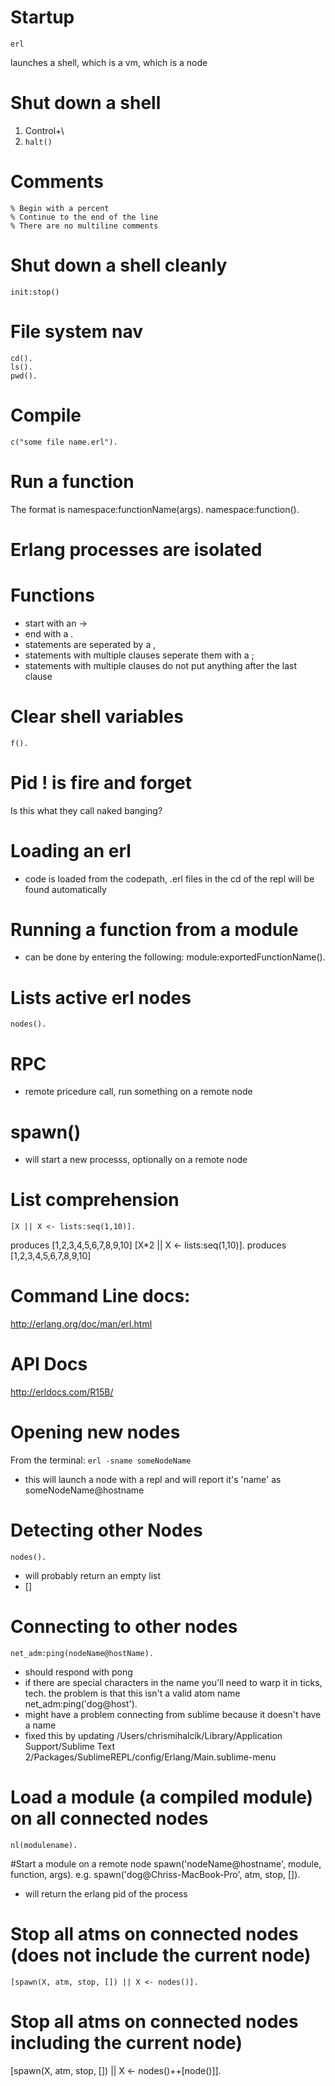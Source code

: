 # Startup
    erl 
launches a shell, which is a vm, which is a node

# Shut down a shell
1. Control+\\
2. ```halt()```

# Comments
```
% Begin with a percent
% Continue to the end of the line
% There are no multiline comments
```

# Shut down a shell cleanly
    init:stop()

# File system nav
```
cd().
ls().
pwd().
```



# Compile
    c("some file name.erl").


# Run a function 
The format is namespace:functionName(args).
    namespace:function().

# Erlang processes are isolated

# Functions
- start with an ->
- end with a .
- statements are seperated by a ,
- statements with multiple clauses seperate them with a ;
- statements with multiple clauses do not put anything after the last clause

# Clear shell variables
    f().

# Pid ! is fire and forget
Is this what they call naked banging?

# Loading an erl
- code is loaded from the codepath, .erl files in the cd of the repl will be found automatically

# Running a function from a module
- can be done by entering the following:
	module:exportedFunctionName().

# Lists active erl nodes
    nodes().

# RPC
- remote pricedure call, run something on a remote node

# spawn()
- will start a new processs, optionally on a remote node

# List comprehension
    [X || X <- lists:seq(1,10)].
produces [1,2,3,4,5,6,7,8,9,10]
    [X*2 || X <- lists:seq(1,10)].
produces [1,2,3,4,5,6,7,8,9,10]

# Command Line docs:
http://erlang.org/doc/man/erl.html

# API Docs
http://erldocs.com/R15B/

# Opening new nodes
From the terminal:
```erl -sname someNodeName```
- this will launch a node with a repl and will report it's 'name' as someNodeName@hostname


# Detecting other Nodes
    nodes().
- will probably return an empty list
- []

# Connecting to other nodes
    net_adm:ping(nodeName@hostName).
- should respond with 
	pong
- if there are special characters in the name you'll need to warp it in ticks, tech. the problem is that this isn't a valid atom name
    net_adm:ping('dog@host').
- might have a problem connecting from sublime because it doesn't have a name
- fixed this by updating /Users/chrismihalcik/Library/Application Support/Sublime Text 2/Packages/SublimeREPL/config/Erlang/Main.sublime-menu

# Load a module (a compiled module) on all connected nodes
    nl(modulename).

#Start a module on a remote node
    spawn('nodeName@hostname', module, function, args).
e.g.
    spawn('dog@Chriss-MacBook-Pro', atm, stop, []).
- will return the erlang pid of the process

# Stop all atms on connected nodes (does not include the current node)
    [spawn(X, atm, stop, []) || X <- nodes()].

# Stop all atms on connected nodes including the current node)
   [spawn(X, atm, stop, []) || X <- nodes()++[node()]].





